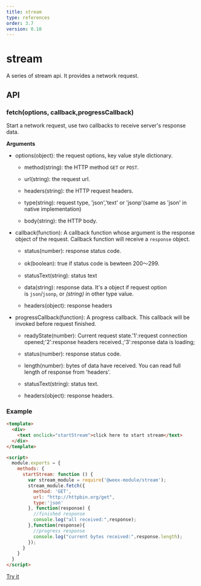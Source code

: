 ```yaml
---
title: stream
type: references
order: 3.7
version: 0.10
---
```


# stream

A series of stream api. It provides a network request.

## API

### fetch(options, callback,progressCallback)

Start a network request, use two callbacks to receive server's response data.

**Arguments**

* options(object): the request options, key value style dictionary.

    * method(string): the HTTP method `GET` or `POST`.

    * url(string): the request url.

    * headers(string): the HTTP request headers.

    * type(string): request type, 'json','text' or 'jsonp'(same as 'json' in native implementation)

    * body(string): the HTTP body.

* callback(function): A callback function whose argument is the response object of the request. Callback function will receive a `response` object.

    * status(number): response status code.

    * ok(boolean): true if status code is bewteen 200～299.

    * statusText(string): status text

    * data(string): response data. It's a object if request option is `json`/`jsonp`, or *(string)* in other type value.

    * headers(object): response headers

* progressCallback(function):  A progress callback. This callback will be invoked before request finished.

    * readyState(number): Current request state.'1':request connection opened;'2':response headers received.;'3':response data is loading;

    * status(number): response status code.

    * length(number): bytes of data have received. You can read full length of response from 'headers'.

    * statusText(string): status text.

    * headers(object): response headers.

### Example

```html
<template>
  <div>
    <text onclick="startStream">click here to start stream</text>
  </div>
</template>

<script>
  module.exports = {
    methods: {
      startStream: function () {
        var stream_module = require('@weex-module/stream');
        stream_module.fetch({
          method: 'GET',
          url: "http://httpbin.org/get",
          type:'json'
        }, function(response) {
          //finished response
          console.log("all received:",response);
        },function(response){
          //progress response
          console.log("current bytes received:",response.length);
        });
      }
    }
  }
</script>
```
[Try it](http://dotwe.org/6e4ede64fdfe070b9696cc4cc3bdd086)
